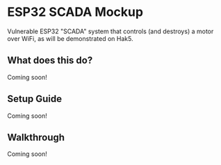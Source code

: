 # ESP32 SCADA Mockup
Vulnerable ESP32 "SCADA" system that controls (and destroys) a motor over WiFi, as will be demonstrated on Hak5.

## What does this do?
Coming soon!

## Setup Guide
Coming soon!

## Walkthrough
Coming soon!
